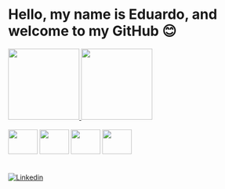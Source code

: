# Hello, my name is Eduardo, and welcome to my GitHub 😊

<div align="">
  <a href="https://github.com/Eduardo-Schumacher">
    <img height="145em" src="https://github-readme-stats.vercel.app/api?username=Eduardo-Schumacher&count_private=true&include_all_commits=true&show_icons=true&theme=dracula&hide_border=false&show_owner=true"/>
    <img height="145em" src="https://github-readme-stats.vercel.app/api/top-langs/?username=Eduardo-Schumacher&theme=dracula&hide_border=false&&layout=compact"/>
  </a>
</div>

<div style="display: inline_block"><br>
  
  <img align="center" height="50" width="60" src="https://cdn.jsdelivr.net/gh/devicons/devicon/icons/python/python-original.svg" />
          
  <img align="center" height="50" width="60" src="https://cdn.jsdelivr.net/gh/devicons/devicon/icons/mysql/mysql-original-wordmark.svg" />
  
  <img align="center" height="50" width="60" src="https://cdn.jsdelivr.net/gh/devicons/devicon/icons/git/git-original.svg" />
  
 <img align="center" height="50" width="60" src="https://cdn.jsdelivr.net/gh/devicons/devicon@latest/devicon.min.css" />
          
  

</div>

#

[![Linkedin](https://img.shields.io/badge/LinkedIn-0077B5?style=for-the-badge&logo=linkedin&logoColor=white)](https://www.linkedin.com/in/eduardo-schumacher-meneghelli-05b83b1b3/)
